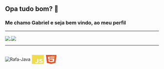 ## Opa tudo bom? 👋
### Me chamo Gabriel e seja bem vindo, ao meu perfil

------

<a href="https://github.com/anuraghazra/github-readme-stats">
  <img height=175 align="center" src="https://github-readme-stats.vercel.app/api?username=gabriel-bezerra14&show_icons=true&theme=merko" />
</a>
<a href="https://github.com/anuraghazra/convoychat">
  <img height=150 align="center" src="https://github-readme-stats.vercel.app/api/top-langs?username=gabriel-bezerra14&layout=compact&langs_count=8&card_width=300&show_icons=true&theme=merko" />
</a>

------

<div style="display: inline_block"><br>
  <img align="center" alt="Rafa-Java" height="45" width="40" src="https://cdn.jsdelivr.net/gh/devicons/devicon@latest/icons/java/java-original-wordmark.svg">
  <img align="center" alt="Rafa-Js" height="30" width="40" src="https://raw.githubusercontent.com/devicons/devicon/master/icons/javascript/javascript-plain.svg">
  <img align="center" alt="Rafa-HTML" height="30" width="40" src="https://raw.githubusercontent.com/devicons/devicon/master/icons/html5/html5-original.svg">
</div>
